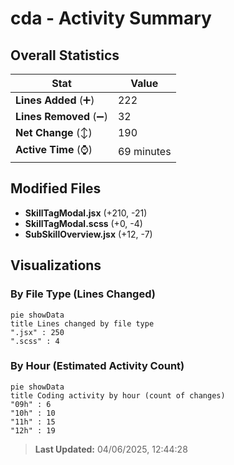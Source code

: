 # cda - Activity Summary 

## Overall Statistics

| Stat                   | Value                                                             |
| ---------------------- | ----------------------------------------------------------------- |
| **Lines Added** (➕)   | 222                                          |
| **Lines Removed** (➖) | 32                                        |
| **Net Change** (↕)    | 190                |
| **Active Time** (⌚)   | 69 minutes |


## Modified Files
- **SkillTagModal.jsx** (+210, -21)
- **SkillTagModal.scss** (+0, -4)
- **SubSkillOverview.jsx** (+12, -7)

## Visualizations

### By File Type (Lines Changed)

```mermaid
pie showData
title Lines changed by file type
".jsx" : 250
".scss" : 4
```

### By Hour (Estimated Activity Count)

```mermaid
pie showData
title Coding activity by hour (count of changes)
"09h" : 6
"10h" : 10
"11h" : 15
"12h" : 19
```


> **Last Updated:** 04/06/2025, 12:44:28